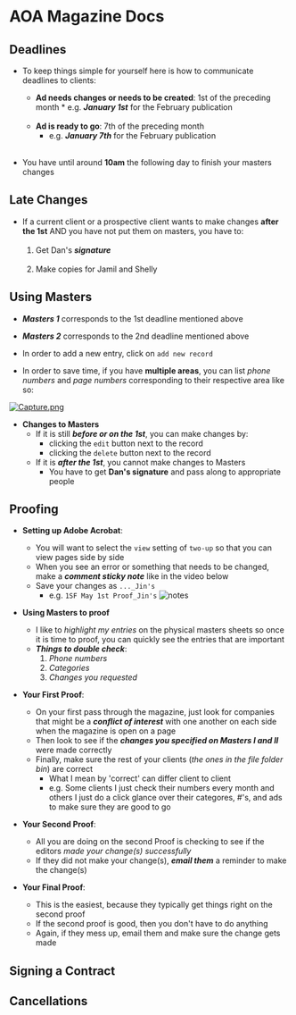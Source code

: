 # AOA Magazine Docs

## Deadlines

* To keep things simple for yourself here is how to communicate deadlines to clients:
    * **Ad needs changes or needs to be created**: 1st of the preceding month
          * e.g. ***January 1st*** for the February publication <br/><br/>
    * **Ad is ready to go**: 7th of the preceding month
        * e.g. ***January 7th*** for the February publication <br/><br/>

* You have until around **10am** the following day to finish your masters changes

## Late Changes

* If a current client or a prospective client wants to make changes **after the 1st** AND you have not put them on masters, you have to: <br/><br/>
    1. Get Dan's ***signature*** <br/><br/>
    2. Make copies for Jamil and Shelly

## Using Masters

* ***Masters 1*** corresponds to the 1st deadline mentioned above
* ***Masters 2*** corresponds to the 2nd deadline mentioned above
* In order to add a new entry, click on `add new record`

* In order to save time, if you have **multiple areas**, you can list *phone numbers* and *page numbers* corresponding to their respective area like so:

[![Capture.png](https://s22.postimg.org/gzjdoup0x/Capture.png)](https://postimg.org/image/ut7qdwhm5/)

* **Changes to Masters**
    * If it is still ***before or on the 1st***, you can make changes by:
        * clicking the `edit` button next to the record
        * clicking the `delete` button next to the record
    * If it is ***after the 1st***, you cannot make changes to Masters
        * You have to get **Dan's signature** and pass along to appropriate people

## Proofing

* **Setting up Adobe Acrobat**:
    * You will want to select the `view` setting of `two-up` so that you can view pages side by side
    * When you see an error or something that needs to be changed, make a ***comment sticky note*** like in the video below
    * Save your changes as `..._Jin's`
        * e.g. `1SF May 1st Proof_Jin's`
![notes](https://cloud.githubusercontent.com/assets/20076677/25678613/322116c4-2fff-11e7-8551-8d7b062ed033.gif)

* **Using Masters to proof**
    * I like to *highlight my entries* on the physical masters sheets so once it is time to proof, you can quickly see the entries that are important
    * ***Things to double check***:
        1. *Phone numbers*
        2. *Categories*
        3. *Changes you requested*

* **Your First Proof**:
    * On your first pass through the magazine, just look for companies that might be a ***conflict of interest*** with one another on each side when the magazine is open on a page
    * Then look to see if the ***changes you specified on Masters I and II*** were made correctly
    * Finally, make sure the rest of your clients (*the ones in the file folder bin*) are correct
        * What I mean by 'correct' can differ client to client
        * e.g. Some clients I just check their numbers every month and others I just do a click glance over their categores, #'s, and ads to make sure they are good to go


* **Your Second Proof**:
    * All you are doing on the second Proof is checking to see if the editors *made your change(s) successfully*
    * If they did not make your change(s), ***email them*** a reminder to make the change(s)

* **Your Final Proof**:
    * This is the easiest, because they typically get things right on the second proof
    * If the second proof is good, then you don't have to do anything
    * Again, if they mess up, email them and make sure the change gets made

## Signing a Contract

## Cancellations
